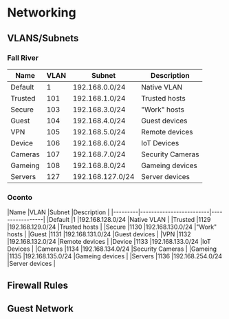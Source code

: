 # Networking

## VLANS/Subnets
### Fall River
|Name     |VLAN |Subnet             |Description      |
|---------|-----|-------------------|-----------------|
|Default  |1    |192.168.0.0/24     |Native VLAN      |
|Trusted  |101  |192.168.1.0/24     |Trusted hosts    | 
|Secure   |103  |192.168.3.0/24     |"Work" hosts     |
|Guest    |104  |192.168.4.0/24     |Guest devices    | 
|VPN      |105  |192.168.5.0/24     |Remote devices   |
|Device   |106  |192.168.6.0/24     |IoT Devices      |
|Cameras  |107  |192.168.7.0/24     |Security Cameras |
|Gameing  |108  |192.168.8.0/24     |Gameing devices  |
|Servers  |127  |192.168.127.0/24   |Server devices   |

### Oconto
|Name     |VLAN |Subnet             |Description      |
|---------|-------------------------|-----------------|
|Default  |1    |192.168.128.0/24   |Native VLAN      |
|Trusted  |1129 |192.168.129.0/24   |Trusted hosts    | 
|Secure   |1130 |192.168.130.0/24   |"Work" hosts     |
|Guest    |1131 |192.168.131.0/24   |Guest devices    | 
|VPN      |1132 |192.168.132.0/24   |Remote devices   |
|Device   |1133 |192.168.133.0/24   |IoT Devices      |
|Cameras  |1134 |192.168.134.0/24   |Security Cameras |
|Gameing  |1135 |192.168.135.0/24   |Gameing devices  |
|Servers  |1136 |192.168.254.0/24   |Server devices   |

## Firewall Rules


## Guest Network